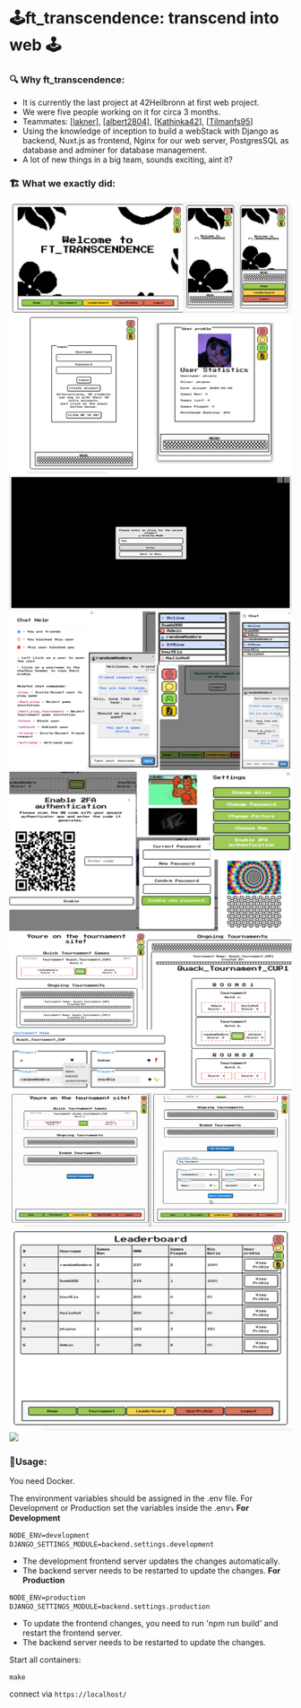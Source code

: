 # 🕹️ft_transcendence: transcend into web 🕹️

### 🔍 Why ft_transcendence:
- It is currently the last project at 42Heilbronn at first web project.
- We were five people working on it for circa 3 months.
- Teammates: [<a href="https://github.com/lakner" target="_blank">lakner</a>], [<a href="https://github.com/albert2804" target="_blank">albert2804</a>], [<a href="https://github.com/Kathinka42" target="_blank">Kathinka42</a>], [<a href="https://github.com/Tilmanfs95" target="_blank">Tilmanfs95</a>]
- Using the knowledge of inception to build a webStack with Django as backend, Nuxt.js as frontend, Nginx for our web server, PostgresSQL as database and adminer for database management.
- A lot of new things in a big team, sounds exciting, aint it?

### 🏗️ What we exactly did:
<img src="readme/first.png">
<img src="readme/second.png">
<img src="readme/pong.gif">
<img src="readme/third(1).png">
<img src="readme/fourth.png">
<img src="readme/fifth.png">
<img src="readme/tournament.gif">
<img src="readme/leaderboard.png">
<img src="readme/gravitypong.gif">

### 🎫Usage:
You need Docker. 

The environment variables should be assigned in the .env file. For Development or Production set the variables inside the .env⤵️
<b>For Development</b>
```
NODE_ENV=development
DJANGO_SETTINGS_MODULE=backend.settings.development
```
- The development frontend server updates the changes automatically.
- The backend server needs to be restarted to update the changes.
<b>For Production</b>
```
NODE_ENV=production
DJANGO_SETTINGS_MODULE=backend.settings.production
```
- To update the frontend changes, you need to run 'npm run build' and restart the frontend server.
- The backend server needs to be restarted to update the changes.

Start all containers:
```
make
```
connect via `https://localhost/`
